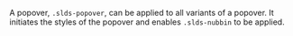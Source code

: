 A popover, `.slds-popover`, can be applied to all variants of a popover. It initiates the styles of the popover and enables `.slds-nubbin` to be applied.
